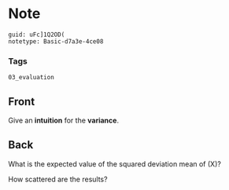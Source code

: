 # Note
```
guid: uFc]1Q2OD(
notetype: Basic-d7a3e-4ce08
```

### Tags
```
03_evaluation
```

## Front
Give an <b>intuition</b> for the <b>variance</b>.

## Back
What is the expected value of the squared deviation mean of \(X\)?
<div>
  How scattered are the results?
</div>
